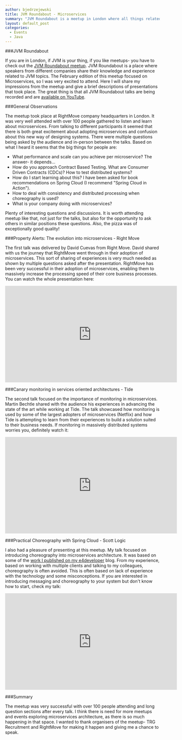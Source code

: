 ```yaml
---
author: bjedrzejewski
title: JVM Roundabout - Microservices
summary: "JVM Roundabout is a meetup in London where all things related to JVM are discussed. The February edition of the meetup focused on microservices. I had to be there!"
layout: default_post
categories:
  - Events
  - Java
---
```


###JVM Roundabout

If you are in London, if JVM is your thing, if you like meetups- you have to check out the [JVM Roundabout meetup](https://www.meetup.com/JVM-Roundabout/).
JVM Roundabout is a place where speakers from different companies share their knowledge and experience related to JVM
topics. The February edition of this meetup focused on Microservices, so I was very excited to attend. Here I will share
my impressions from the meetup and give a brief descriptions of presentations that took place. The great thing is that
all JVM Roundabout talks are being recorded and are [available on YouTube](https://www.youtube.com/channel/UCzu7IBWp0x9lbTPC4ODcXsw).

###General Observations

The meetup took place at RightMove company headquarters in London. It was very well attended with over 100 people gathered
to listen and learn about microservices. From talking to different participants it seemed that there is both great excitement
about adopting microservices and confusion about this new way of designing systems. There were multiple questions
being asked by the audience and in-person between the talks. Based on what I heard it seems that the big things for
people are:

* What performance and scale can you achieve per microservice? The answer- it depends...
* How do you approach Contract Based Testing. What are Consumer Driven Contracts (CDCs)? How to test distributed systems?
* How do I start learning about this? I have been asked for book recommendations on Spring Cloud (I recommend "Spring Cloud in Action").
* How to deal with consistency and distributed processing when choreography is used?
* What is your company doing with microservices?

Plenty of interesting questions and discussions. It is worth attending meetup like that, not just for the talks, but also
for the opportunity to ask others in similar positions these questions. Also, the pizza was of exceptionally good quality!

###Property Alerts: The evolution into microservices - Right Move

The first talk was delivered by David Cuevas from Right Move. David shared with us the journey that RightMove went through
in their adoption of microservices. This sort of sharing of experiences is very much needed as shown by multiple
questions asked after the presentation. RightMove has been very successful in their adoption of microservices, enabling
them to massively increase the processing speed of their core business processes. You can watch the whole presentation here:

<iframe width="560" height="315" src="https://www.youtube.com/embed/F59NPzuwLrk" frameborder="0" allow="autoplay; encrypted-media" allowfullscreen></iframe>

###Canary monitoring in services oriented architectures - Tide

The second talk focused on the importance of monitoring in microservices. Martin Bechtle shared with the audience his
experiences in advancing the state of the art while working at Tide. The talk showcased how monitoring is used by some of the
largest adopters of microservices (Netflix) and how Tide is attempting to learn from their experiences to build a solution
suited to their business needs. If monitoring in massively distributed systems worries you, definitely watch it:

<iframe width="560" height="315" src="https://www.youtube.com/embed/J93Lqfd0I0Q" frameborder="0" allow="autoplay; encrypted-media" allowfullscreen></iframe>

###Practical Choreography with Spring Cloud - Scott Logic

I also had a pleasure of presenting at this meetup. My talk focused on introducing choreography into microservices
architecture. It was based on some of the [work I published on my e4developer](https://www.e4developer.com/category/choreography/) blog.
From my experience, based on working with multiple clients and talking to my colleagues, choreography is often avoided.
This is often based on lack of experience with the technology and some misconceptions. If you are interested in introducing
messaging and choreography to your system but don't know how to start, check my talk:

<iframe width="560" height="315" src="https://www.youtube.com/embed/1rZQ4e2p-Ig" frameborder="0" allow="autoplay; encrypted-media" allowfullscreen></iframe>

###Summary

The meetup was very successful with over 100 people attending and long question sections after every talk. I think there
is need for more meetups and events exploring microservices architecture, as there is so much happening in that space.
I wanted to thank organisers of the meetup- TRG Recruitment and RightMove for making it happen and giving me
a chance to speak.
